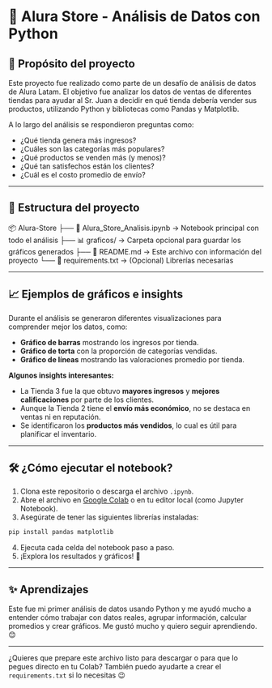 # 🛒 Alura Store - Análisis de Datos con Python

## 📌 Propósito del proyecto

Este proyecto fue realizado como parte de un desafío de análisis de datos de Alura Latam. El objetivo fue analizar los datos de ventas de diferentes tiendas para ayudar al Sr. Juan a decidir en qué tienda debería vender sus productos, utilizando Python y bibliotecas como Pandas y Matplotlib.

A lo largo del análisis se respondieron preguntas como:

- ¿Qué tienda genera más ingresos?
- ¿Cuáles son las categorías más populares?
- ¿Qué productos se venden más (y menos)?
- ¿Qué tan satisfechos están los clientes?
- ¿Cuál es el costo promedio de envío?

---

## 📁 Estructura del proyecto

📦 Alura-Store ├── 📓 Alura_Store_Analisis.ipynb → Notebook principal con todo el análisis ├── 📊 graficos/ → Carpeta opcional para guardar los gráficos generados ├── 📄 README.md → Este archivo con información del proyecto └── 📄 requirements.txt → (Opcional) Librerías necesarias

---

## 📈 Ejemplos de gráficos e insights

Durante el análisis se generaron diferentes visualizaciones para comprender mejor los datos, como:

- **Gráfico de barras** mostrando los ingresos por tienda.
- **Gráfico de torta** con la proporción de categorías vendidas.
- **Gráfico de líneas** mostrando las valoraciones promedio por tienda.

**Algunos insights interesantes:**

- La Tienda 3 fue la que obtuvo **mayores ingresos** y **mejores calificaciones** por parte de los clientes.
- Aunque la Tienda 2 tiene el **envío más económico**, no se destaca en ventas ni en reputación.
- Se identificaron los **productos más vendidos**, lo cual es útil para planificar el inventario.

---

## 🛠️ ¿Cómo ejecutar el notebook?

1. Clona este repositorio o descarga el archivo `.ipynb`.
2. Abre el archivo en [Google Colab](https://colab.research.google.com/) o en tu editor local (como Jupyter Notebook).
3. Asegúrate de tener las siguientes librerías instaladas:

```bash
pip install pandas matplotlib

```

4. Ejecuta cada celda del notebook paso a paso.
5. ¡Explora los resultados y gráficos! 🎉

---

## ✨ Aprendizajes
Este fue mi primer análisis de datos usando Python y me ayudó mucho a entender cómo trabajar con datos reales, agrupar información, calcular promedios y crear gráficos. Me gustó mucho y quiero seguir aprendiendo. 😊

---

¿Quieres que prepare este archivo listo para descargar o para que lo pegues directo en tu Colab? También puedo ayudarte a crear el `requirements.txt` si lo necesitas 😉
